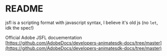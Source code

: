 # README

jsfl is a scripting format with javascript syntax, I believe it's old js (no `let`, idk the spec!)

Official Adobe JSFL docuementation
[https://github.com/AdobeDocs/developers-animatesdk-docs/tree/master](https://github.com/AdobeDocs/developers-animatesdk-docs/tree/master)
